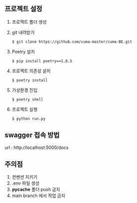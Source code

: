 ## 프로젝트 설정

1.  프로젝트 폴더 생성
2.  git 내려받기

        $ git clone https://github.com/cuma-master/cuma-BE.git

3.  Poetry 설치

        $ pip install poetry==1.8.5

4.  프로젝트 의존성 설치

        $ poetry install

5.  가상환경 진입

        $ poetry shell

6.  프로젝트 실행

        $ python run.py

## swagger 접속 방법

url : http://localhost:5000/docs

## 주의점

1. 컨벤션 지키기
2. .env 파일 생성
3. **pycache** 폴더 push 금지
4. main branch 에서 작업 금지
